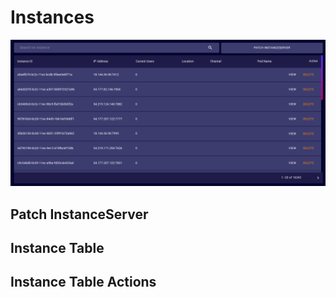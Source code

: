 # Instances
![](./images/instances.png)
## Patch InstanceServer
## Instance Table
## Instance Table Actions
